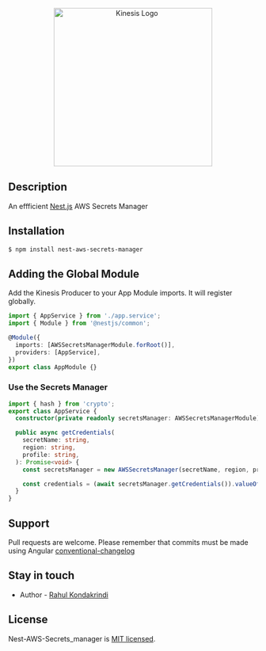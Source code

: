<p align="center">
  <img src="https://cdn-images-1.medium.com/max/1600/0*UQBKjEff1uIsXH8W" width="320" alt="Kinesis Logo" />
</p>

## Description

An effficient <a href="https://docs.nestjs.com/" target="blank">Nest.js</a> AWS Secrets Manager

## Installation

```bash
$ npm install nest-aws-secrets-manager
```

## Adding the Global Module

Add the Kinesis Producer to your App Module imports. It will register globally.

```typescript
import { AppService } from './app.service';
import { Module } from '@nestjs/common';

@Module({
  imports: [AWSSecretsManagerModule.forRoot()],
  providers: [AppService],
})
export class AppModule {}
```

### Use the Secrets Manager

```typescript
import { hash } from 'crypto';
export class AppService {
  constructor(private readonly secretsManager: AWSSecretsManagerModule) {}

  public async getCredentials(
    secretName: string,
    region: string,
    profile: string,
  ): Promise<void> {
    const secretsManager = new AWSSecretsManager(secretName, region, profile);

    const credentials = (await secretsManager.getCredentials()).valueOf();
  }
}
```

## Support

Pull requests are welcome. Please remember that commits must be made using Angular [conventional-changelog](https://github.com/conventional-changelog/conventional-changelog/tree/master/packages/conventional-changelog-angular)

## Stay in touch

- Author - [Rahul Kondakrindi](mailto::rahul.kondakrindi@gmail.com)

## License

Nest-AWS-Secrets_manager is [MIT licensed](LICENSE).
